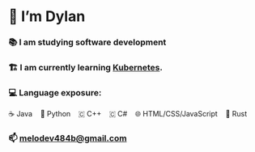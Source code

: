 # 👋 I’m Dylan

### 📚 I am studying software development

### 🏗️ I am currently learning [Kubernetes](https://kubernetes.io/).

### 💻 Language exposure:
☕ Java&nbsp;&nbsp;&nbsp;&nbsp;🐍 Python&nbsp;&nbsp;&nbsp;&nbsp;🇨 C++&nbsp;&nbsp;&nbsp;&nbsp;🇨 C#&nbsp;&nbsp;&nbsp;&nbsp;🌐 HTML/CSS/JavaScript&nbsp;&nbsp;&nbsp;&nbsp;🦀 Rust&nbsp;&nbsp;&nbsp;&nbsp;

### 📫 melodev484b@gmail.com
